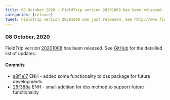 ```yaml
---
title: 08 October 2020 - FieldTrip version 20201008 has been released
categories: [release]
tweet: FieldTrip version 20201008 was just released. See http://www.fieldtriptoolbox.org/#08-october-2020
---
```


### 08 October, 2020

FieldTrip version [20201008](http://github.com/fieldtrip/fieldtrip/releases/tag/20201008) has been released.
See [GitHub](https://github.com/fieldtrip/fieldtrip/compare/20201002...20201008) for the detailled list of updates.

#### Commits

- [a8f1a17](http://github.com/fieldtrip/fieldtrip/commit/a8f1a17) ENH - added some functionality to dss package for future developments
- [26f388a](http://github.com/fieldtrip/fieldtrip/commit/26f388a) ENH - small addition for dss method to support future functionality
